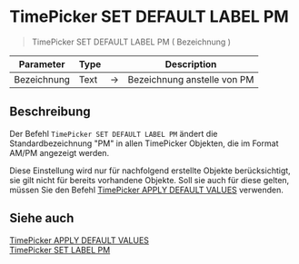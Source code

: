 # TimePicker SET DEFAULT LABEL PM

> TimePicker SET DEFAULT LABEL PM ( Bezeichnung )

| Parameter | Type | | Description |
| --- | --- | --- | --- |
| Bezeichnung | Text | → | Bezeichnung anstelle von PM |

## Beschreibung

Der Befehl `TimePicker SET DEFAULT LABEL PM` ändert die Standardbezeichnung "PM" in allen TimePicker Objekten, die im Format AM/PM angezeigt werden.

Diese Einstellung wird nur für nachfolgend erstellte Objekte berücksichtigt, sie gilt nicht für bereits vorhandene Objekte. Soll sie auch für diese gelten, müssen Sie den Befehl [TimePicker APPLY DEFAULT VALUES](TimePicker%20APPLY%20DEFAULT%20VALUES.md) verwenden.

## Siehe auch

[TimePicker APPLY DEFAULT VALUES](TimePicker%20APPLY%20DEFAULT%20VALUES.md)  
[TimePicker SET LABEL PM](TimePicker%20SET%20LABEL%20PM.md)
